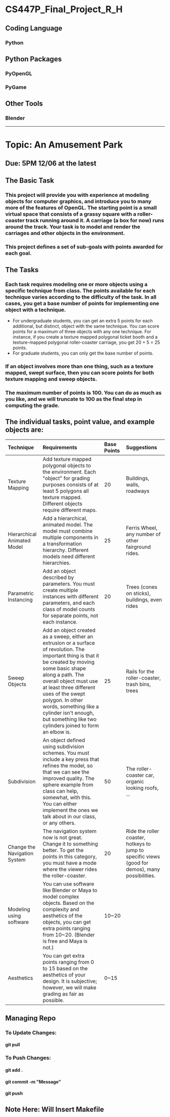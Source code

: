 # CS447P_Final_Project_R_H
## Coding Language
### Python
## Python Packages
### PyOpenGL
### PyGame
## Other Tools
### Blender
---
# Topic: An Amusement Park
## Due: 5PM 12/06 at the latest
## The Basic Task
### This project will provide you with experience at modeling objects for computer graphics, and introduce you to many more of the features of OpenGL. The starting point is a small virtual space that consists of a grassy square with a roller-coaster track running around it. A carriage (a box for now) runs around the track. Your task is to model and render the carriages and other objects in the environment.
### This project defines a set of sub-goals with points awarded for each goal.
## The Tasks
### Each task requires modeling one or more objects using a specific technique from class. The points available for each technique varies according to the difficulty of the task. In all cases, you get a base number of points for implementing one object with a technique.
- For undergraduate students, you can get an extra 5 points for each additional, but distinct, object with the same technique. You can score points for a maximum of three objects with any one technique. For instance, if you create a texture mapped polygonal ticket booth and a texture-mapped polygonal roller-coaster carriage, you get 20 + 5 = 25 points.
- For graduate students, you can only get the base number of points.
### If an object involves more than one thing, such as a texture mapped, swept surface, then you can score points for both texture mapping and sweep objects.
### The maximum number of points is 100. You can do as much as you like, and we will truncate to 100 as the final step in computing the grade.
## The individual tasks, point value, and example objects are:

| Technique | Requirements | Base Points | Suggestions |
| :-------- | :----------- | :---------- | :---------- |
| Texture Mapping | Add texture mapped polygonal objects to the environment. Each "object" for grading purposes consists of at least 5 polygons all texture mapped. Different objects require different maps. | 20 | Buildings, walls, roadways |
| Hierarchical Animated Model | Add a hierarchical, animated model. The model must combine multiple components in a transformation hierarchy. Different models need different hierarchies. | 25 | Ferris Wheel, any number of other fairground rides. |
| Parametric Instancing | Add an object described by parameters. You must create multiple instances with different parameters, and each class of model counts for separate points, not each instance. | 20 | Trees (cones on sticks), buildings, even rides |
| Sweep Objects | Add an object created as a sweep, either an extrusion or a surface of revolution. The important thing is that it be created by moving some basic shape along a path. The overall object must use at least three different uses of the swept polygon. In other words, something like a cylinder isn't enough, but something like two cylinders joined to form an elbow is.| 25 | Rails for the roller-coaster, trash bins, trees |
| Subdivision | An object defined using subdivision schemes. You must include a key press that refines the model, so that we can see the improved quality. The sphere example from class can help, somewhat, with this. You can either implement the ones we talk about in our class, or any others. | 50 | The roller-coaster car, organic looking roofs, ... |
| Change the Navigation System | The navigation system now is not great. Change it to something better. To get the points in this category, you must have a mode where the viewer rides the roller-coaster.| 20 | Ride the roller coaster, hotkeys to jump to specific views (good for demos), many possibilities. |
| Modeling using software | You can use software like Blender  or Maya to model complex objects. Based on the complexity and aesthetics of the objects, you can get extra points ranging from 10~20. (Blender is free and Maya is not.) | 10~20 | |
| Aesthetics | You can get extra points ranging from 0 to 15 based on the aesthetics of your design. It is subjective; however, we will make grading as fair as possible. | 0~15 | |
## Managing Repo
### To Update Changes: 
#### git pull
### To Push Changes: 
#### git add . 
#### git commit -m "Message"
#### git push
## Note Here: Will Insert Makefile